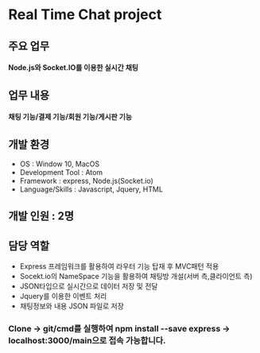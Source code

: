 # Real Time Chat project

## 주요 업무 
#### Node.js와 Socket.IO를 이용한 실시간 채팅

## 업무 내용 
#### 채팅 기능/결제 기능/회원 기능/게시판 기능

## 개발 환경
- OS : Window 10, MacOS
- Development Tool : Atom
- Framework : express, Node.js(Socket.io)
- Language/Skills : Javascript, Jquery, HTML

## 개발 인원 : 2명

## 담당 역할
- Express 프레임워크를 활용하여 라우터 기능 탑재 후 MVC패턴 적용
- Socekt.io의 NameSpace 기능을 활용하여 채팅방 개설(서버 측,클라이언트 측)
- JSON타입으로 실시간으로 데이터 저장 및 전달
- Jquery를 이용한 이벤트 처리
- 채팅정보와 내용 JSON 파일로 저장

### Clone -> git/cmd를 실행하여 npm install --save express -> localhost:3000/main으로  접속 가능합니다.
